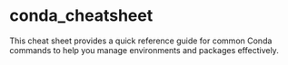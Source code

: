 # conda_cheatsheet
This cheat sheet provides a quick reference guide for common Conda commands to help you manage environments and packages effectively.
